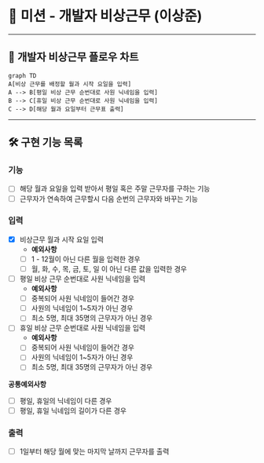# 🚀 미션 - 개발자 비상근무 (이상준)

---

## 📃 개발자 비상근무 플로우 차트
```mermaid
graph TD
A[비상 근무를 배정할 월과 시작 요일을 입력]
A --> B[평일 비상 근무 순번대로 사원 닉네임을 입력]
B --> C[휴일 비상 근무 순번대로 사원 닉네임을 입력]
C --> D[해당 월과 요일부터 근무표 출력]
```

---

## 🛠 구현 기능 목록
### 기능
- [ ] 해당 월과 요일을 입력 받아서 평일 혹은 주말 근무자를 구하는 기능
- [ ] 근무자가 연속하여 근무할시 다음 순번의 근무자와 바꾸는 기능

### 입력
- [x] 비상근무 월과 시작 요일 입력
  - **예외사항**
  - [ ] 1 - 12월이 아닌 다른 월을 입력한 경우
  - [ ] 월, 화, 수, 목, 금, 토, 일 이 아닌 다른 값을 입력한 경우

- [ ] 평일 비상 근무 순번대로 사원 닉네임을 입력
  - **예외사항**
  - [ ] 중복되어 사원 닉네임이 들어간 경우
  - [ ] 사원의 닉네임이 1~5자가 아닌 경우
  - [ ] 최소 5명, 최대 35명의 근무자가 아닌 경우

- [ ] 휴일 비상 근무 순번대로 사원 닉네임을 입력
  - **예외사항**
  - [ ] 중복되어 사원 닉네임이 들어간 경우
  - [ ] 사원의 닉네임이 1~5자가 아닌 경우
  - [ ] 최소 5명, 최대 35명의 근무자가 아닌 경우

**공통예외사항**
- [ ] 평일, 휴일의 닉네임이 다른 경우
- [ ] 평일, 휴일 닉네임의 길이가 다른 경우

### 출력
- [ ] 1일부터 해당 월에 맞는 마지막 날까지 근무자를 출력
